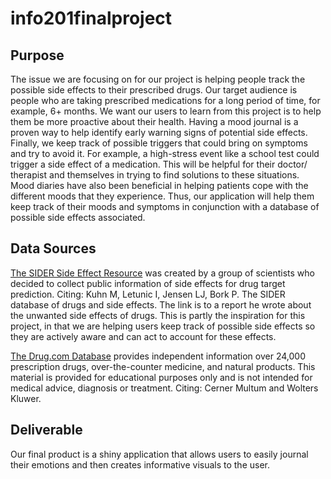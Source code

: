 # info201finalproject

## Purpose
The issue we are focusing on for our project is helping people track the possible side effects to their prescribed drugs. Our target audience is people who are taking prescribed medications for a long period of time, for example, 6+ months. We want our users to learn from this project is to help them be more proactive about their health. Having a mood journal is a proven way to help identify early warning signs of potential side effects. Finally, we keep track of possible triggers that could bring on symptoms and try to avoid it. For example, a high-stress event like a school test could trigger a side effect of a medication. This will be helpful for their doctor/ therapist and themselves in trying to find solutions to these situations. Mood diaries have also been beneficial in helping patients cope with the different moods that they experience. Thus, our application will help them keep track of their moods and symptoms in conjunction with a database of possible side effects associated.

## Data Sources
[The SIDER Side Effect Resource](http://sideeffects.embl.de/download/) was created by a group of scientists who decided to collect public information of side effects for drug target prediction. Citing: Kuhn M, Letunic I, Jensen LJ, Bork P. The SIDER database of drugs and side effects. The link is to a report he wrote about the unwanted side effects of drugs. This is partly the inspiration for this project, in that we are helping users keep track of possible side effects so they are actively aware and can act to account for these effects.

[The Drug.com Database](https://www.drugs.com/sfx/) provides independent information over 24,000 prescription drugs, over-the-counter medicine, and natural products. This material is provided for educational purposes only and is not intended for medical advice, diagnosis or treatment. Citing: Cerner Multum and Wolters Kluwer.

## Deliverable
Our final product is a shiny application that allows users to easily journal their emotions and then creates informative visuals to the user.
